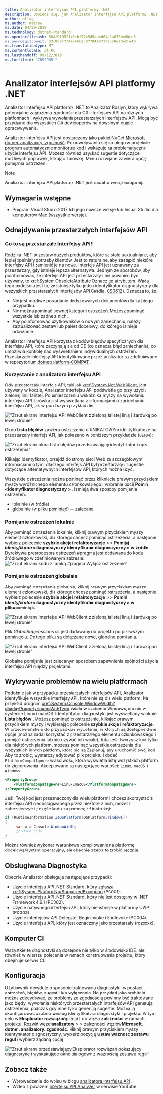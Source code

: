 ```yaml
---
title: Analizator interfejsów API platformy .NET
description: Dowiedz się, jak Analizator interfejsu API platformy .NET może pomóc w wykrywaniu przestarzałych interfejsów API i problemów ze zgodnością platformy.
author: oliag
ms.author: mairaw
ms.date: 04/26/2019
ms.technology: dotnet-standard
ms.openlocfilehash: 584f9f952148ebf72c5d5aaed64a2a078be00ce5
ms.sourcegitcommit: 33c8d6f7342a4bb2c577842b7f075b0e20a2fa40
ms.translationtype: MT
ms.contentlocale: pl-PL
ms.lasthandoff: 09/12/2019
ms.locfileid: "70929351"
---
```

# <a name="net-api-analyzer"></a>Analizator interfejsów API platformy .NET

Analizator interfejsu API platformy .NET to Analizator Roslyn, który wykrywa potencjalne zagrożenia zgodności dla C# interfejsów API na różnych platformach i wykrywa wywołania przestarzałych interfejsów API. Mogą być przydatne dla wszystkich C# deweloperów na dowolnym etapie opracowywania.

Analizator interfejsu API jest dostarczany jako pakiet NuGet [Microsoft. dotnet. analizatory. zgodność](https://www.nuget.org/packages/Microsoft.DotNet.Analyzers.Compatibility/). Po odwoływaniu się do niego w projekcie program automatycznie monitoruje kod i wskazuje na problematyczne użycie interfejsu API. Możesz również uzyskać sugestie dotyczące możliwych poprawek, klikając żarówkę. Menu rozwijane zawiera opcję pomijania ostrzeżeń.

> [!NOTE]
> Analizator interfejsu API platformy .NET jest nadal w wersji wstępnej.

## <a name="prerequisites"></a>Wymagania wstępne

- Program Visual Studio 2017 lub jego nowsze wersje lub Visual Studio dla komputerów Mac (wszystkie wersje).

## <a name="discovering-deprecated-apis"></a>Odnajdywanie przestarzałych interfejsów API

### <a name="what-are-deprecated-apis"></a>Co to są przestarzałe interfejsy API?

Rodzina .NET to zestaw dużych produktów, które są stale uaktualniane, aby lepiej spełniały potrzeby klientów. Jest to naturalne, aby zastąpić niektóre interfejsy API i zamienić je na nowe. Interfejs API jest uznawany za przestarzały, gdy istnieje lepsza alternatywa. Jednym ze sposobów, aby poinformować, że interfejs API jest przestarzały i nie powinien być używany, to <xref:System.ObsoleteAttribute> Oznacz go atrybutem. Wadą tego podejścia jest to, że istnieje tylko jeden identyfikator diagnostyczny dla wszystkich przestarzałych interfejsów API C#(dla, [CS0612](../../csharp/misc/cs0612.md)). Oznacza to, że:

- Nie jest możliwe posiadanie dedykowanych dokumentów dla każdego przypadku.
- Nie można pominąć pewnej kategorii ostrzeżeń. Możesz pominąć wszystkie lub żadne z nich.
- Aby poinformować użytkowników o nowym zaniechaniu, należy zaktualizować zestaw lub pakiet docelowy, do którego istnieje odwołanie.

Analizator interfejsu API korzysta z kodów błędów specyficznych dla interfejsu API, które zaczynają się od DE (co oznacza błąd zaniechania), co umożliwia kontrolę nad wyświetlaniem indywidualnych ostrzeżeń. Przestarzałe interfejsy API identyfikowane przez analizator są zdefiniowane w repozytorium [dotnet/platform-COMPAT](https://github.com/dotnet/platform-compat) .

### <a name="using-the-api-analyzer"></a>Korzystanie z analizatora interfejsu API

Gdy przestarzały interfejs API, taki jak <xref:System.Net.WebClient>, jest używany w kodzie, Analizator interfejsu API podświetla go przy użyciu zielonej linii falistej. Po umieszczeniu wskaźnika myszy na wywołaniu interfejsu API żarówka jest wyświetlana z informacjami o zaniechaniu interfejsu API, jak w poniższym przykładzie:

!["Zrzut ekranu interfejsu API WebClient z zieloną falistej linią i żarówką po lewej stronie"](media/api-analyzer/green-squiggle.jpg)

Okno **Lista błędów** zawiera ostrzeżenia o UNIKATOWYm identyfikatorze na przestarzały interfejs API, jak pokazano w poniższym przykładzie (`DE004`): 

!["Zrzut ekranu okna Lista błędów przedstawiający identyfikator i opis ostrzeżenia"](media/api-analyzer/warnings-id-and-descriptions.jpg "Okno Lista błędów, które zawiera ostrzeżenia.")

Klikając identyfikator, przejdź do strony sieci Web ze szczegółowymi informacjami o tym, dlaczego interfejs API był przestarzały i sugestie dotyczące alternatywnych interfejsów API, których można użyć.

Wszystkie ostrzeżenia można pominąć przez kliknięcie prawym przyciskiem myszy wyróżnionego elementu członkowskiego i wybranie opcji **Pomiń \<identyfikator diagnostyczny >** . Istnieją dwa sposoby pomijania ostrzeżeń: 

- [lokalnie (w źródle)](#suppressing-warnings-locally)
- [globalnie (w pliku pominięć)](#suppressing-warnings-globally) — zalecane

### <a name="suppressing-warnings-locally"></a>Pomijanie ostrzeżeń lokalnie

Aby pominąć ostrzeżenia lokalnie, kliknij prawym przyciskiem myszy element członkowski, dla którego chcesz pominąć ostrzeżenia, a następnie wybierz polecenie **szybkie akcje i refaktoryzacje** >  >  **Pomijaj *Identyfikator*\<diagnostyczny identyfikator diagnostyczny >**  **w źródle**. Dyrektywa preprocesora ostrzeżeń [#pragma](../../csharp/language-reference/preprocessor-directives/preprocessor-pragma-warning.md) jest dodawana do kodu źródłowego w zdefiniowanym zakresie: !["Zrzut ekranu kodu z ramką #pragma Wyłącz ostrzeżenie"](media/api-analyzer/suppress-in-source.jpg)

### <a name="suppressing-warnings-globally"></a>Pomijanie ostrzeżeń globalnie

Aby pominąć ostrzeżenia globalnie, kliknij prawym przyciskiem myszy element członkowski, dla którego chcesz pominąć ostrzeżenia, a następnie wybierz polecenie **szybkie akcje i refaktoryzacje** >  >  **Pomiń *Identyfikator*\<diagnostyczny identyfikator diagnostyczny >** **w pliku**pominięć.

!["Zrzut ekranu interfejsu API WebClient z zieloną falistej linią i żarówką po lewej stronie"](media/api-analyzer/suppress-in-sup-file.jpg)

Plik *GlobalSuppressions.cs* jest dodawany do projektu po pierwszym pominięciu. Do tego pliku są dołączane nowe, globalne pomijania.

!["Zrzut ekranu interfejsu API WebClient z zieloną falistej linią i żarówką po lewej stronie"](media/api-analyzer/suppression-file.jpg)

Globalne pomijanie jest zalecanym sposobem zapewnienia spójności użycia interfejsu API między projektami.

## <a name="discovering-cross-platform-issues"></a>Wykrywanie problemów na wielu platformach

Podobnie jak w przypadku przestarzałych interfejsów API, Analizator identyfikuje wszystkie interfejsy API, które nie są dla wielu platform. Na przykład program <xref:System.Console.WindowWidth?displayProperty=nameWithType> działa w systemie Windows, ale nie w systemie Linux i macOS. Identyfikator diagnostyki jest wyświetlany w oknie **Lista błędów** . Możesz pominąć to ostrzeżenie, klikając prawym przyciskiem myszy i wybierając polecenie **szybkie akcje i refaktoryzacje**. W przeciwieństwie do przypadków wycofania, w których są dostępne dwie opcje (można nadal korzystać z przestarzałego elementu członkowskiego i pomijać ostrzeżenia lub nie używać ich wcale), tutaj jeśli tworzysz kod tylko dla niektórych platform, możesz pominąć wszystkie ostrzeżenia dla wszystkich innych platform, które nie są Zaplanuj, aby uruchomić swój kod. Aby to zrobić, wystarczy edytować plik projektu i dodać `PlatformCompatIgnore` właściwość, która wyświetla listę wszystkich platform do zignorowania. Akceptowane są następujące wartości: `Linux`, `macOS`, i `Windows`.

```xml
<PropertyGroup>
    <PlatformCompatIgnore>Linux;macOS</PlatformCompatIgnore>
</PropertyGroup>
```

Jeśli Twój kod jest przeznaczony dla wielu platform i chcesz skorzystać z interfejsu API nieobsługiwanego przez niektóre z nich, możesz zabezpieczyć tę część kodu za pomocą `if` instrukcji:

```csharp
if (RuntimeInformation.IsOSPlatform(OSPlatform.Windows))
{
     var w = Console.WindowWidth;
     // More code
}
```

Można również wykonać warunkowe kompilowanie na platformę docelową/system operacyjny, ale obecnie trzeba to zrobić [ręcznie](../frameworks.md#how-to-specify-target-frameworks).

## <a name="supported-diagnostics"></a>Obsługiwana Diagnostyka

Obecnie Analizator obsługuje następujące przypadki:

- Użycie interfejsu API .NET Standard, który zgłasza <xref:System.PlatformNotSupportedException> (PC001).
- Użycie interfejsu API .NET Standard, który nie jest dostępny w .NET Framework 4.6.1 (PC002).
- Użycie natywnego interfejsu API, który nie istnieje w platformy UWP (PC003).
- Użycie interfejsów API Delegate. BeginInvoke i EndInvoke (PC004).
- Użycie interfejsu API, który jest oznaczony jako przestarzały (rozxxxx).

## <a name="ci-machine"></a>Komputer CI

Wszystkie te diagnostyki są dostępne nie tylko w środowisku IDE, ale również w wierszu polecenia w ramach konstruowania projektu, który obejmuje serwer CI.

## <a name="configuration"></a>Konfiguracja

Użytkownik decyduje o sposobie traktowania diagnostyki: w postaci ostrzeżeń, błędów, sugestii lub wyłączania. Na przykład jako architekt można zdecydować, że problemy ze zgodnością powinny być traktowane jako błędy, wywołania niektórych przestarzałych interfejsów API generują ostrzeżenia, podczas gdy inne tylko generują sugestie. Można ją skonfigurować osobno według identyfikatora diagnostyki i projektu. W tym celu w **Eksplorator rozwiązań**przejdź do węzła **zależności** w ramach projektu. Rozwiń węzeł**analizatory** >  > zależności węzłów**Microsoft. dotnet. analizatory. zgodność**. Kliknij prawym przyciskiem myszy identyfikator diagnostyczny, wybierz pozycję **Ustaw ważność zestawu reguł** i wybierz żądaną opcję.

!["Zrzut ekranu przedstawiający Eksplorator rozwiązań pokazujący diagnostykę i wyskakujące okno dialogowe z ważnością zestawu reguł"](media/api-analyzer/disable-notifications.jpg)

## <a name="see-also"></a>Zobacz także

- Wprowadzenie do wpisu w blogu [analizatora interfejsu API](https://devblogs.microsoft.com/dotnet/introducing-api-analyzer/) .
- Wideo z pokazem [interfejsu API Analyzer](https://youtu.be/eeBEahYXGd0) w serwisie YouTube.
